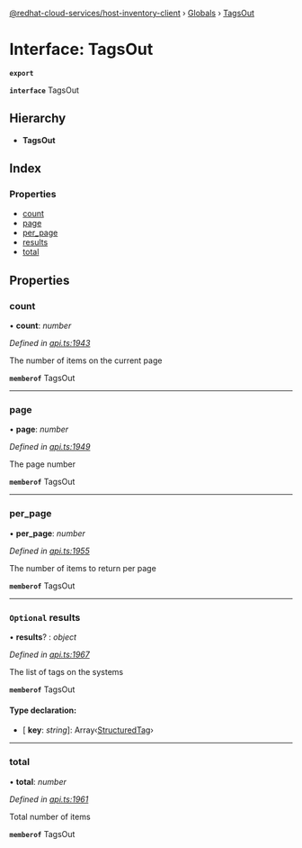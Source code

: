 [@redhat-cloud-services/host-inventory-client](../README.md) › [Globals](../globals.md) › [TagsOut](tagsout.md)

# Interface: TagsOut

**`export`** 

**`interface`** TagsOut

## Hierarchy

* **TagsOut**

## Index

### Properties

* [count](tagsout.md#count)
* [page](tagsout.md#page)
* [per_page](tagsout.md#per_page)
* [results](tagsout.md#optional-results)
* [total](tagsout.md#total)

## Properties

###  count

• **count**: *number*

*Defined in [api.ts:1943](https://github.com/RedHatInsights/javascript-clients/blob/master/packages/host-inventory/api.ts#L1943)*

The number of items on the current page

**`memberof`** TagsOut

___

###  page

• **page**: *number*

*Defined in [api.ts:1949](https://github.com/RedHatInsights/javascript-clients/blob/master/packages/host-inventory/api.ts#L1949)*

The page number

**`memberof`** TagsOut

___

###  per_page

• **per_page**: *number*

*Defined in [api.ts:1955](https://github.com/RedHatInsights/javascript-clients/blob/master/packages/host-inventory/api.ts#L1955)*

The number of items to return per page

**`memberof`** TagsOut

___

### `Optional` results

• **results**? : *object*

*Defined in [api.ts:1967](https://github.com/RedHatInsights/javascript-clients/blob/master/packages/host-inventory/api.ts#L1967)*

The list of tags on the systems

**`memberof`** TagsOut

#### Type declaration:

* \[ **key**: *string*\]: Array‹[StructuredTag](structuredtag.md)›

___

###  total

• **total**: *number*

*Defined in [api.ts:1961](https://github.com/RedHatInsights/javascript-clients/blob/master/packages/host-inventory/api.ts#L1961)*

Total number of items

**`memberof`** TagsOut
